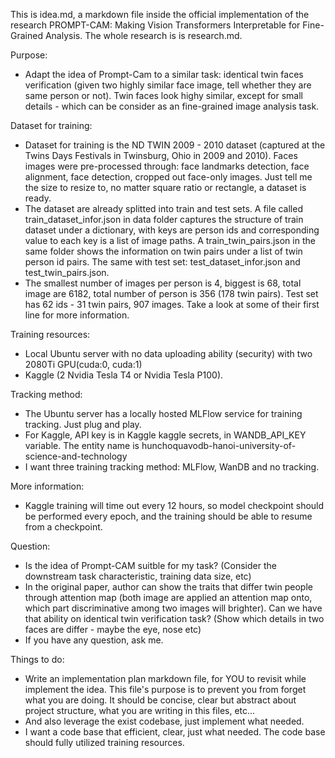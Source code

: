 This is idea.md, a markdown file inside the official implementation of the research PROMPT-CAM: Making Vision Transformers Interpretable for Fine-Grained Analysis. The whole research is is research.md.

Purpose:
- Adapt the idea of Prompt-Cam to a similar task: identical twin faces verification (given two highly similar face image, tell whether they are same person or not). Twin faces look highy similar, except for small details - which can be consider as an fine-grained image analysis task.

Dataset for training:
- Dataset for training is the ND TWIN 2009 - 2010 dataset (captured at the Twins Days Festivals in Twinsburg, Ohio in 2009 and 2010). Faces images were pre-processed through: face landmarks detection, face alignment, face detection, cropped out face-only images. Just tell me the size to resize to, no matter square ratio or rectangle, a dataset is ready.
- The dataset are already splitted into train and test sets. A file called train_dataset_infor.json in data folder captures the structure of train dataset under a dictionary, with keys are person ids and corresponding value to each key is a list of image paths. A train_twin_pairs.json in the same folder shows the information on twin pairs under a list of twin person id pairs. The same with test set: test_dataset_infor.json and test_twin_pairs.json.
- The smallest number of images per person is 4, biggest is 68, total image are 6182, total number of person is 356 (178 twin pairs). Test set has 62 ids - 31 twin pairs, 907 images. Take a look at some of their first line for more information.

Training resources:
- Local Ubuntu server with no data uploading ability (security) with two 2080Ti GPU(cuda:0, cuda:1)
- Kaggle (2 Nvidia Tesla T4 or Nvidia Tesla P100).

Tracking method:
- The Ubuntu server has a locally hosted MLFlow service for training tracking. Just plug and play.
- For Kaggle, API key is in Kaggle kaggle secrets, in WANDB_API_KEY variable. The entity name is hunchoquavodb-hanoi-university-of-science-and-technology
- I want three training tracking method: MLFlow, WanDB and no tracking.

More information:
- Kaggle training will time out every 12 hours, so model checkpoint should be performed every epoch, and the training should be able to resume from a checkpoint.

Question:
- Is the idea of Prompt-CAM suitble for my task? (Consider the downstream task characteristic, training data size, etc)
- In the original paper, author can show the traits that differ twin people through attention map (both image are applied an attention map onto, which part discriminative among two images will brighter). Can we have that ability on identical twin verification task? (Show which details in two faces are differ - maybe the eye, nose etc)
- If you have any question, ask me.

Things to do:
- Write an implementation plan markdown file, for YOU to revisit while implement the idea. This file's purpose is to prevent you from forget what you are doing. It should be concise, clear but abstract about project structure, what you are writing in this files, etc...
- And also leverage the exist codebase, just implement what needed.
- I want a code base that efficient, clear, just what needed. The code base should fully utilized training resources.